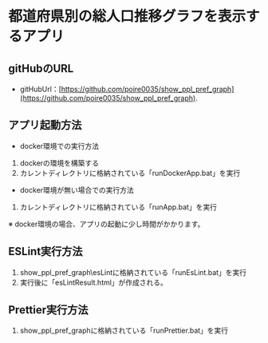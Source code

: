 # 都道府県別の総人口推移グラフを表示するアプリ

## gitHubのURL

* gitHubUrl：[https://github.com/poire0035/show_ppl_pref_graph](https://github.com/poire0035/show_ppl_pref_graph).

## アプリ起動方法

* docker環境での実行方法

1. dockerの環境を構築する
2. カレントディレクトリに格納されている「runDockerApp.bat」を実行

* docker環境が無い場合での実行方法

1. カレントディレクトリに格納されている「runApp.bat」を実行

※ docker環境の場合、アプリの起動に少し時間がかかります。

## ESLint実行方法

1. show_ppl_pref_graph\esLintに格納されている「runEsLint.bat」を実行
2. 実行後に「esLintResult.html」が作成される。

## Prettier実行方法

1. show_ppl_pref_graphに格納されている「runPrettier.bat」を実行
